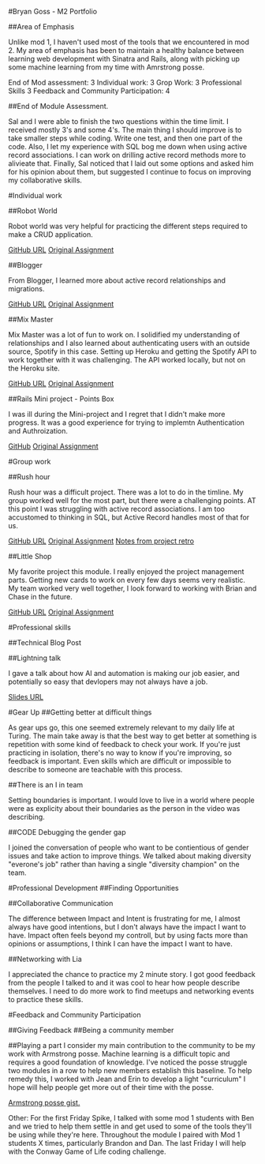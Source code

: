 #Bryan Goss - M2 Portfolio

##Area of Emphasis

Unlike mod 1, I haven't used most of the tools that we encountered in mod 2. My area of emphasis has been to maintain a healthy balance between learning web development with Sinatra and Rails, along with picking up some machine learning from my time with Amrstrong posse. 

End of Mod assessment: 3
Individual work: 3
Grop Work: 3
Professional Skills 3
Feedback and Community Participation: 4

##End of Module Assessment.

Sal and I were able to finish the two questions within the time limit. I received mostly 3's and some 4's. The main thing I should improve is to take smaller steps while coding. Write one test, and then one part of the code. Also, I let my experience with SQL bog me down when using active record associations. I can work on drilling active record methods more to alivieate that. Finally, Sal noticed that I laid out some options and asked him for his opinion about them, but suggested I continue to focus on improving my collaborative skills. 

#Individual work

##Robot World

Robot world was very helpful for practicing the different steps required to make a CRUD application.

[GitHub URL](https://github.com/bcgoss/robot_world)
[Original Assignment](https://github.com/turingschool/lesson_plans/blob/master/ruby_02-web_applications_with_ruby/outlines/crud_sinatra.markdown)

##Blogger

From Blogger, I learned more about active record relationships and migrations. 

[GitHub URL](https://github.com/bcgoss/blogger)
[Original Assignment](http://tutorials.jumpstartlab.com/projects/blogger.html)

##Mix Master

Mix Master was a lot of fun to work on. I solidified my understanding of relationships and I also learned about authenticating users with an outside source, Spotify in this case. Setting up Heroku and getting the Spotify API to work together with it was challenging. The API worked locally, but not on the Heroku site.

[GitHub URL](https://github.com/bcgoss/mix_master)
[Original Assignment](https://github.com/turingschool/lesson_plans/tree/master/ruby_02-web_applications_with_ruby/mix_master)

##Rails Mini project - Points Box

I was ill during the Mini-project and I regret that I didn't make more progress. It was a good experience for trying to implemtn Authentication and Authroization. 

[GitHub](https://github.com/bcgoss/points_box)
[Original Assignment](https://github.com/turingschool/challenges/blob/master/rails-mini-project.markdown)

#Group work

##Rush hour

Rush hour was a difficult project. There was a lot to do in the timline. My group worked well for the most part, but there were a challenging points. AT this point I was struggling with active record associations. I am too accustomed to thinking in SQL, but Active Record handles most of that for us. 

[GitHub URL](https://github.com/bcgoss/rush-hour)
[Original Assignment](https://github.com/turingschool/curriculum/blob/master/source/projects/rush_hour.md)
[Notes from project retro](https://gist.github.com/susiirwin/5c4099e36a9dfec88286a8ea36105269)

##Little Shop

My favorite project this module. I really enjoyed the project management parts. Getting new cards to work on every few days seems very realistic. My team worked very well together, I look forward to working with Brian and Chase in the future.

[GitHub URL](https://github.com/Cdunagan05/little_shop)
[Original Assignment](https://github.com/turingschool/curriculum/blob/master/source/projects/little_shop.markdown)

#Professional skills

##Technical Blog Post

##Lightning talk

I gave a talk about how AI and automation is making our job easier, and potentially so easy that devlopers may not always have a job.

[Slides URL](https://drive.google.com/open?id=0Bxp6Oz_i3wHKQ1kzQzhWRmd0Q00)

#Gear Up
##Getting better at difficult things

As gear ups go, this one seemed extremely relevant to my daily life at Turing. The main take away is that the best way to get better at something is repetition with some kind of feedback to check your work. If you're just practicing in isolation, there's no way to know if you're improving, so feedback is important. Even skills which are difficult or impossible to describe to someone are teachable with this process. 

##There is an I in team

Setting boundaries is important. I would love to live in a world where people were as explicity about their boundaries as the person in the video was describing. 

##CODE Debugging the gender gap

I joined the conversation of people who want to be contientious of gender issues and take action to improve things. We talked about making diversity "everone's job" rather than having a single "diversity champion" on the team. 

#Professional Development 
##Finding Opportunities



##Collaborative Communication

The difference between Impact and Intent is frustrating for me, I almost always have good intentions, but I don't always have the impact I want to have. Impact often feels beyond my controll, but by using facts more than opinions or assumptions, I think I can have the impact I want to have.

##Networking with Lia

I appreciated the chance to practice my 2 minute story. I got good feedback from the people I talked to and it was cool to hear how people describe themselves. I need to do more work to find meetups and networking events to practice these skills.

#Feedback and Community Participation

##Giving Feedback
##Being a community member

##Playing a part
I consider my main contribution to the community to be my work with Armstrong posse. Machine learning is a difficult topic and requires a good foundation of knowledge. I've noticed the posse struggle two modules in a row to help new members establish this baseline. To help remedy this, I worked with Jean and Erin to develop a light "curriculum" I hope will help people get more out of their time with the posse. 

[Armstrong posse gist.](https://gist.github.com/bcgoss/ef28ca99bf8fb2265bcf0949b8e9d4cb)

Other:
For the first Friday Spike, I talked with some mod 1 students with Ben and we tried to help them settle in and get used to some of the tools they'll be using while they're here. Throughout the module I paired with Mod 1 students X times, particularly Brandon and Dan. The last Friday I will help with the Conway Game of Life coding challenge.
